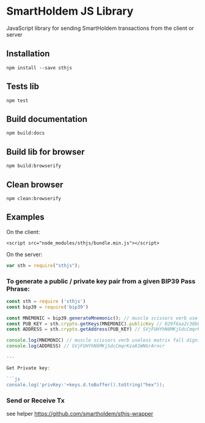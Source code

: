 # SmartHoldem JS Library

JavaScript library for sending SmartHoldem transactions from the client or server

## Installation

```shell
npm install --save sthjs
```

## Tests lib

```
npm test
```

## Build documentation

```
npm build:docs
```

## Build lib for browser

```
npm build:browserify
```

## Clean browser

```
npm clean:browserify
```

## Examples

On the client:

```
<script src="node_modules/sthjs/bundle.min.js"></script>
```

On the server:

```js
var sth = require("sthjs");
```


### To generate a public / private key pair from a given BIP39 Pass Phrase:

```js
const sth = require ('sthjs')
const bip39 = require('bip39')

const MNEMONIC = bip39.generateMnemonic(); // muscle scissors verb useless matrix fall dignity luxury head hurdle unaware mistake
const PUB_KEY = sth.crypto.getKeys(MNEMONIC).publicKey // 029f6aa2c38b8bfc8882ea71008a7a9c204d228fceac2de1299d9f192b33c95cbc
const ADDRESS = sth.crypto.getAddress(PUB_KEY) // SVjFUHYhN6MKjSdcCmqrKza81WNGrArncr

console.log(MNEMONIC) // muscle scissors verb useless matrix fall dignity luxury head hurdle unaware mistake
console.log(ADDRESS) // SVjFUHYhN6MKjSdcCmqrKza81WNGrArncr

---

Get Private key:

```js
console.log('privKey:'+keys.d.toBuffer().toString("hex"));
```

### Send or Receive Tx

see helper https://github.com/smartholdem/sthjs-wrapper






